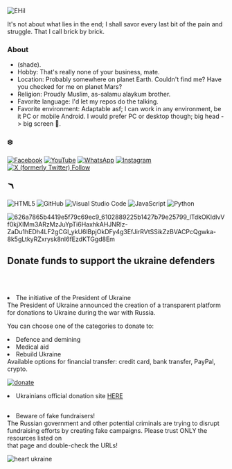 ![EHil](https://github.com/harkerbyte/harkerbyte/assets/79071277/48251478-4df5-4235-bd0f-4b92196017c3)


It's not about what lies in the end; I shall savor every last bit of the pain and struggle. That I call brick by brick.

### About
* (shade). 
* Hobby: That's really none of your business, mate.
* Location: Probably somewhere on planet Earth. Couldn't find me? Have you checked for me on planet Mars?
* Religion: Proudly Muslim, as-salamu alaykum brother.
* Favorite language: I'd let my repos do the talking.
* Favorite environment: Adaptable asf; I can work in any environment, be it PC or mobile Android. I would prefer PC or desktop though; big head -> big screen 🗿.

### ❄️
<a href = "https://facebook.com/harkerbyte">![Facebook](https://img.shields.io/badge/Facebook-%231877F2.svg?style=plastic&logo=Facebook&logoColor=white)</a>
<a href ="https://youtube.com/@harkerbyte?si=aPSIREosLJlFOmyX" >![YouTube](https://img.shields.io/badge/YouTube-%23FF0000.svg?style=plastic&logo=YouTube&logoColor=white)</a>
<a href="https://whatsapp.com/channel/0029Vb5f98Z90x2p6S1rhT0S">![WhatsApp](https://img.shields.io/badge/WhatsApp-25D366?style=plastic&logo=whatsapp&logoColor=white)</a>
<a href="https://instagram.com/harkerbyte" >
![Instagram](https://img.shields.io/badge/Instagram-E4405F?style=plastic&amp;logo=instagram&amp;logoColor=white) </a>
<a href="https://x.com/shade_ofx?t=MF53V_O7YhHlDUiWqNqtRA&s=09"> 
![X (formerly Twitter) Follow](https://img.shields.io/twitter/follow/shade_ofx?style=plastic&logo=X&label=%20&color=blue)</a>
### 🪃

![HTML5](https://img.shields.io/badge/html5-%23E34F26.svg?style=plastic&logo=html5&logoColor=white)
![GitHub](https://img.shields.io/badge/github-%23121011.svg?style=plastic&logo=github&logoColor=white)
![Visual Studio Code](https://img.shields.io/badge/Visual%20Studio%20Code-0078d7.svg?style=plastic&logo=visual-studio-code&logoColor=white)
![JavaScript](https://img.shields.io/badge/javascript-%23323330.svg?style=plastic&logo=javascript&logoColor=%23F7DF1E)
![Python](https://img.shields.io/badge/python-3670A0?style=plastic&logo=python&logoColor=ffdd54)



![626a7865b4419e5f79c69ec9_6102889225b1427b79e25799_lTdkOKIdlvVf0kjXlMm3ARzMzJuYpTi6HaxhkAHJNRlz-ZaDu1hEDh4LF2gCGl_ykU6lBpjOkDFy4g3EfJirRVtSSikZzBVACPcQgwka-8k5gLtkyRZxrysk8nl6fEzdKTGgd8Em](https://user-images.githubusercontent.com/79071277/202075127-43243d52-92d8-4853-872f-31a9f103fd99.gif)

<h2></h2>

<h2><p><b>Donate funds to support the ukraine defenders</p></b></br></h2>
<li>The initiative of the President of Ukraine</br>
The President of Ukraine announced the creation of a transparent platform for donations to Ukraine during the war with Russia.</br> 

You can choose one of the categories to donate to:</br>

<li>Defence and demining</br>
<li>Medical aid</br>
<li>Rebuild Ukraine</br>
Available options for financial transfer: credit card, bank transfer, PayPal, crypto.</br>

<a href=https://u24.gov.ua/>

![donate](https://user-images.githubusercontent.com/79071277/194730790-af44a7c1-4fa7-4da7-b918-679f4c200c34.png)

</a>
<li>Ukrainians official donation site <a href=https://u24.gov.ua/> HERE</a></br>
<h2></h2>


<li>Beware of fake fundraisers!</br>
The Russian government and other potential criminals are trying to disrupt fundraising efforts by creating fake campaigns. Please trust ONLY the resources listed on</br> that page and double-check the URLs!

![heart ukraine](https://user-images.githubusercontent.com/79071277/194730788-62b4735e-7bed-468d-b8fe-3e2a22b0798c.png)


<!---
Harkerbyte is a ✨ special ✨ repository because its `README.md` (this file) appears on your GitHub profile.
You can click the Preview link to take a look at your changes.
--->
